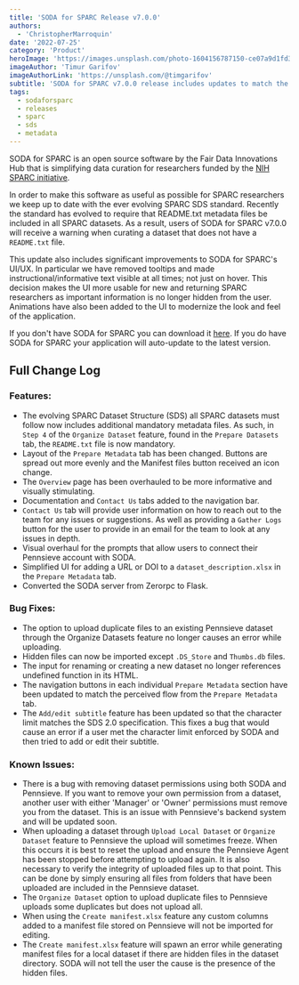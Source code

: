 ```yaml
---
title: 'SODA for SPARC Release v7.0.0'
authors:
  - 'ChristopherMarroquin'
date: '2022-07-25'
category: 'Product'
heroImage: 'https://images.unsplash.com/photo-1604156787150-ce07a9d1fd37?ixlib=rb-1.2.1&ixid=MnwxMjA3fDB8MHxwaG90by1wYWdlfHx8fGVufDB8fHx8&auto=format&fit=crop&w=1470&q=80'
imageAuthor: 'Timur Garifov'
imageAuthorLink: 'https://unsplash.com/@timgarifov'
subtitle: 'SODA for SPARC v7.0.0 release includes updates to match the evolving SDS standard and ui/ux improvements.'
tags:
  - sodaforsparc
  - releases
  - sparc
  - sds
  - metadata
---
```


SODA for SPARC is an open source software by the Fair Data Innovations Hub that is simplifying data curation for researchers funded by the [NIH SPARC initiative](https://sparc.science/).

In order to make this software as useful as possible for SPARC researchers we keep up to date with the ever evolving SPARC SDS standard. Recently the standard has evolved to require that README.txt metadata files be included in all SPARC datasets. As a result, users of SODA for SPARC v7.0.0 will receive a warning when curating a dataset that does not have a `README.txt` file.

This update also includes significant improvements to SODA for SPARC's UI/UX. In particular we have removed tooltips and made instructional/informative text visible at all times; not just on hover. This decision makes the UI more usable for new and returning SPARC researchers as important information is no longer hidden from the user. Animations have also been added to the UI to modernize the look and feel of the application.

If you don't have SODA for SPARC you can download it [here](https://docs.sodaforsparc.io/docs/getting-started/download-soda). If you do have SODA for SPARC your application will auto-update to the latest version.

## Full Change Log

### Features:

- The evolving SPARC Dataset Structure (SDS) all SPARC datasets must follow now includes additional mandatory metadata files. As such, in `Step 4` of the `Organize Dataset` feature, found in the `Prepare Datasets` tab, the `README.txt` file is now mandatory.
- Layout of the `Prepare Metadata` tab has been changed. Buttons are spread out more evenly and the Manifest files button received an icon change.
- The `Overview` page has been overhauled to be more informative and visually stimulating.
- Documentation and `Contact Us` tabs added to the navigation bar.
- `Contact Us` tab will provide user information on how to reach out to the team for any issues or suggestions. As well as providing a `Gather Logs` button for the user to provide in an email for the team to look at any issues in depth.
- Visual overhaul for the prompts that allow users to connect their Pennsieve account with SODA.
- Simplified UI for adding a URL or DOI to a `dataset_description.xlsx` in the `Prepare Metadata` tab.
- Converted the SODA server from Zerorpc to Flask.

### Bug Fixes:

- The option to upload duplicate files to an existing Pennsieve dataset through the Organize Datasets feature no longer causes an error while uploading.
- Hidden files can now be imported except `.DS_Store` and `Thumbs.db` files.
- The input for renaming or creating a new dataset no longer references undefined function in its HTML.
- The navigation buttons in each individual `Prepare Metadata` section have been updated to match the perceived flow from the `Prepare Metadata` tab.
- The `Add/edit subtitle` feature has been updated so that the character limit matches the SDS 2.0 specification. This fixes a bug that would cause an error if a user met the character limit enforced by SODA and then tried to add or edit their subtitle.

### Known Issues:

- There is a bug with removing dataset permissions using both SODA and Pennsieve. If you want to remove your own permission from a dataset, another user with either 'Manager' or 'Owner' permissions must remove you from the dataset. This is an issue with Pennsieve's backend system and will be updated soon.
- When uploading a dataset through `Upload Local Dataset` or `Organize Dataset` feature to Pennsieve the upload will sometimes freeze. When this occurs it is best to reset the upload and ensure the Pennsieve Agent has been stopped before attempting to upload again. It is also necessary to verify the integrity of uploaded files up to that point. This can be done by simply ensuring all files from folders that have been uploaded are included in the Pennsieve dataset.
- The `Organize Dataset` option to upload duplicate files to Pennsieve uploads some duplicates but does not upload all.
- When using the `Create manifest.xlsx` feature any custom columns added to a manifest file stored on Pennsieve will not be imported for editing.
- The `Create manifest.xlsx` feature will spawn an error while generating manifest files for a local dataset if there are hidden files in the dataset directory. SODA will not tell the user the cause is the presence of the hidden files.
